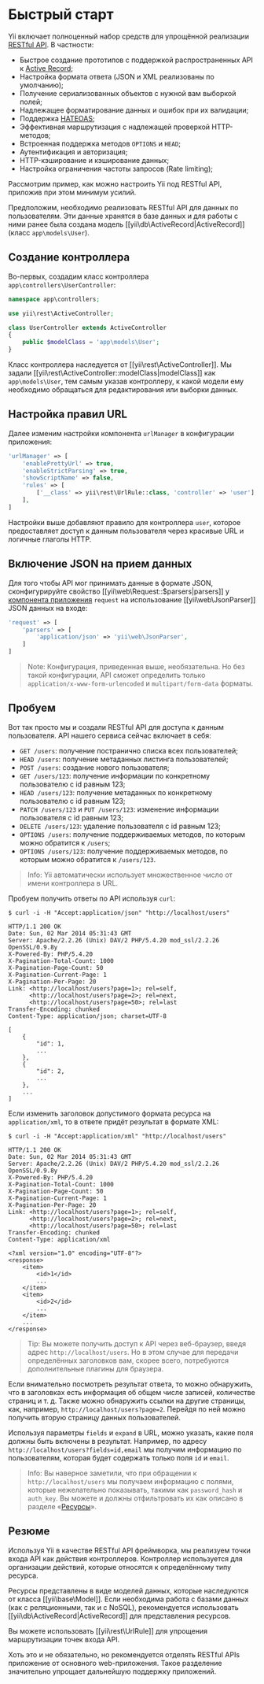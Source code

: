 Быстрый старт
=============

Yii включает полноценный набор средств для упрощённой реализации [RESTful API](https://ru.wikipedia.org/wiki/REST).
В частности:

* Быстрое создание прототипов с поддержкой распространенных API к [Active Record](db-active-record.md);
* Настройка формата ответа (JSON и XML реализованы по умолчанию);
* Получение сериализованных объектов с нужной вам выборкой полей;
* Надлежащее форматирование данных и ошибок при их валидации;
* Поддержка [HATEOAS](http://en.wikipedia.org/wiki/HATEOAS);
* Эффективная маршрутизация с надлежащей проверкой HTTP-методов;
* Встроенная поддержка методов `OPTIONS` и `HEAD`;
* Аутентификация и авторизация;
* HTTP-кэширование и кэширование данных;
* Настройка ограничения частоты запросов (Rate limiting);

Рассмотрим пример, как можно настроить Yii под RESTful API, приложив при этом минимум усилий.

Предположим, необходимо реализовать RESTful API для данных по пользователям. Эти данные хранятся в базе данных и для работы с ними 
ранее была создана модель [[yii\db\ActiveRecord|ActiveRecord]]  (класс `app\models\User`).


## Создание контроллера <span id="creating-controller"></span>

Во-первых, создадим класс контроллера `app\controllers\UserController`:

```php
namespace app\controllers;

use yii\rest\ActiveController;

class UserController extends ActiveController
{
    public $modelClass = 'app\models\User';
}
```

Класс контроллера наследуется от [[yii\rest\ActiveController]]. Мы задали [[yii\rest\ActiveController::modelClass|modelClass]]
как `app\models\User`, тем самым указав контроллеру, к какой модели ему необходимо обращаться для редактирования или
выборки данных.


## Настройка правил URL <span id="configuring-url-rules"></span>

Далее изменим настройки компонента `urlManager` в конфигурации приложения:

```php
'urlManager' => [
    'enablePrettyUrl' => true,
    'enableStrictParsing' => true,
    'showScriptName' => false,
    'rules' => [
        ['__class' => yii\rest\UrlRule::class, 'controller' => 'user'],
    ],
]
```

Настройки выше добавляют правило для контроллера `user`, которое предоставляет доступ к данным пользователя через красивые
URL и логичные глаголы HTTP.


## Включение JSON на прием данных <span id="enabling-json-input"></span>

Для того чтобы API мог принимать данные в формате JSON, сконфигурируйте свойство [[yii\web\Request::$parsers|parsers]] у 
[компонента приложения](structure-application-components.md) `request` на использование [[yii\web\JsonParser]] JSON данных на входе:

```php
'request' => [
    'parsers' => [
        'application/json' => 'yii\web\JsonParser',
    ]
]
```

> Note: Конфигурация, приведенная выше, необязательна. Но без такой конфигурации, API сможет определить только
  `application/x-www-form-urlencoded` и `multipart/form-data` форматы.


## Пробуем <span id="trying-it-out"></span>

Вот так просто мы и создали RESTful API для доступа к данным пользователя. API нашего сервиса сейчас включает в себя:

* `GET /users`: получение постранично списка всех пользователей;
* `HEAD /users`: получение метаданных листинга пользователей;
* `POST /users`: создание нового пользователя;
* `GET /users/123`: получение информации по конкретному пользователю с id равным 123;
* `HEAD /users/123`: получение метаданных по конкретному пользователю с id равным 123;
* `PATCH /users/123` и `PUT /users/123`: изменение информации  пользователя с id равным 123;
* `DELETE /users/123`: удаление пользователя с id равным 123;
* `OPTIONS /users`: получение поддерживаемых методов, по которым можно обратится к `/users`;
* `OPTIONS /users/123`: получение поддерживаемых методов, по которым можно обратится к `/users/123`.

> Info: Yii автоматически использует множественное число от имени контроллера в URL.

Пробуем получить ответы по API используя `curl`: 

```
$ curl -i -H "Accept:application/json" "http://localhost/users"

HTTP/1.1 200 OK
Date: Sun, 02 Mar 2014 05:31:43 GMT
Server: Apache/2.2.26 (Unix) DAV/2 PHP/5.4.20 mod_ssl/2.2.26 OpenSSL/0.9.8y
X-Powered-By: PHP/5.4.20
X-Pagination-Total-Count: 1000
X-Pagination-Page-Count: 50
X-Pagination-Current-Page: 1
X-Pagination-Per-Page: 20
Link: <http://localhost/users?page=1>; rel=self, 
      <http://localhost/users?page=2>; rel=next, 
      <http://localhost/users?page=50>; rel=last
Transfer-Encoding: chunked
Content-Type: application/json; charset=UTF-8

[
    {
        "id": 1,
        ...
    },
    {
        "id": 2,
        ...
    },
    ...
]
```

Если изменить заголовок допустимого формата ресурса на `application/xml`, то в ответе придёт результат в формате XML:

```
$ curl -i -H "Accept:application/xml" "http://localhost/users"

HTTP/1.1 200 OK
Date: Sun, 02 Mar 2014 05:31:43 GMT
Server: Apache/2.2.26 (Unix) DAV/2 PHP/5.4.20 mod_ssl/2.2.26 OpenSSL/0.9.8y
X-Powered-By: PHP/5.4.20
X-Pagination-Total-Count: 1000
X-Pagination-Page-Count: 50
X-Pagination-Current-Page: 1
X-Pagination-Per-Page: 20
Link: <http://localhost/users?page=1>; rel=self, 
      <http://localhost/users?page=2>; rel=next, 
      <http://localhost/users?page=50>; rel=last
Transfer-Encoding: chunked
Content-Type: application/xml

<?xml version="1.0" encoding="UTF-8"?>
<response>
    <item>
        <id>1</id>
        ...
    </item>
    <item>
        <id>2</id>
        ...
    </item>
    ...
</response>
```

> Tip: Вы можете получить доступ к API через веб-браузер, введя адрес `http://localhost/users`. Но в этом случае
  для передачи определённых заголовков вам, скорее всего, потребуются дополнительные плагины для браузера.

Если внимательно посмотреть результат ответа, то можно обнаружить, что в заголовках есть информация об общем числе записей,
количестве страниц и т. д. Также можно обнаружить ссылки на другие страницы, как, например,
`http://localhost/users?page=2`. Перейдя по ней можно получить вторую страницу данных пользователей.

Используя параметры `fields` и `expand` в URL, можно указать, какие поля должны быть включены в результат. Например,
по адресу `http://localhost/users?fields=id,email` мы получим информацию по пользователям, которая будет содержать
только поля `id` и `email`.

> Info: Вы наверное заметили, что при обращении к `http://localhost/users` мы получаем информацию с полями,
> которые нежелательно показывать, такими как `password_hash` и `auth_key`. Вы можете и должны отфильтровать их как
> описано в разделе «[Ресурсы](rest-resources.md)».


## Резюме <span id="summary"></span>

Используя Yii в качестве RESTful API фреймворка, мы реализуем точки входа API как действия контроллеров.
Контроллер используется для организации действий, которые относятся к определённому типу ресурса.

Ресурсы представлены в виде моделей данных, которые наследуются от класса [[yii\base\Model]].
Если необходима работа с базами данных (как с реляционными, так и с NoSQL), рекомендуется использовать [[yii\db\ActiveRecord|ActiveRecord]] для представления ресурсов.

Вы можете использовать [[yii\rest\UrlRule]] для упрощения маршрутизации точек входа API.

Хоть это и не обязательно, но рекомендуется отделять RESTful APIs приложение от основного web-приложения. Такое разделение
значительно упрощает дальнейшую поддержку приложений.
